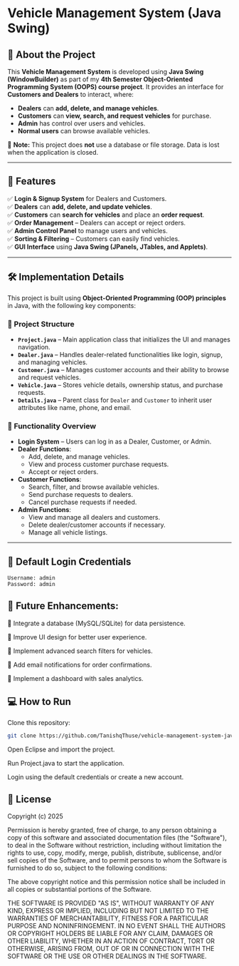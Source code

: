 # Vehicle Management System (Java Swing)

## 📌 About the Project  
This **Vehicle Management System** is developed using **Java Swing (WindowBuilder)** as part of my **4th Semester Object-Oriented Programming System (OOPS) course project**. It provides an interface for **Customers and Dealers** to interact, where:  

- **Dealers** can **add, delete, and manage vehicles**.  
- **Customers** can **view, search, and request vehicles** for purchase.  
- **Admin** has control over users and vehicles.  
- **Normal users** can browse available vehicles.  

🚀 **Note:** This project does **not** use a database or file storage. Data is lost when the application is closed.  

---

## 🔹 Features  
✅ **Login & Signup System** for Dealers and Customers.  
✅ **Dealers** can **add, delete, and update vehicles**.  
✅ **Customers** can **search for vehicles** and place an **order request**.  
✅ **Order Management** – Dealers can accept or reject orders.  
✅ **Admin Control Panel** to manage users and vehicles.  
✅ **Sorting & Filtering** – Customers can easily find vehicles.  
✅ **GUI Interface** using **Java Swing (JPanels, JTables, and Applets)**.  

---

## 🛠️ Implementation Details  
This project is built using **Object-Oriented Programming (OOP) principles** in Java, with the following key components:  

### **🔹 Project Structure**  
- **`Project.java`** – Main application class that initializes the UI and manages navigation.  
- **`Dealer.java`** – Handles dealer-related functionalities like login, signup, and managing vehicles.  
- **`Customer.java`** – Manages customer accounts and their ability to browse and request vehicles.  
- **`Vehicle.java`** – Stores vehicle details, ownership status, and purchase requests.  
- **`Details.java`** – Parent class for `Dealer` and `Customer` to inherit user attributes like name, phone, and email.  

### **🔹 Functionality Overview**  
- **Login System** – Users can log in as a Dealer, Customer, or Admin.  
- **Dealer Functions**:
  - Add, delete, and manage vehicles.  
  - View and process customer purchase requests.  
  - Accept or reject orders.  
- **Customer Functions**:
  - Search, filter, and browse available vehicles.  
  - Send purchase requests to dealers.  
  - Cancel purchase requests if needed.  
- **Admin Functions**:
  - View and manage all dealers and customers.  
  - Delete dealer/customer accounts if necessary.  
  - Manage all vehicle listings.  

---

## 🔑 Default Login Credentials  
```plaintext
Username: admin  
Password: admin  
```

## 📌 Future Enhancements:

🔹 Integrate a database (MySQL/SQLite) for data persistence.

🔹 Improve UI design for better user experience.

🔹 Implement advanced search filters for vehicles.

🔹 Add email notifications for order confirmations.

🔹 Implement a dashboard with sales analytics.


## 💻 How to Run

Clone this repository:

```bash
git clone https://github.com/TanishqThuse/vehicle-management-system-java.git
```

Open Eclipse and import the project.

Run Project.java to start the application.

Login using the default credentials or create a new account.

## 📜 License

Copyright (c) 2025

Permission is hereby granted, free of charge, to any person obtaining a copy
of this software and associated documentation files (the "Software"), to deal
in the Software without restriction, including without limitation the rights
to use, copy, modify, merge, publish, distribute, sublicense, and/or sell
copies of the Software, and to permit persons to whom the Software is
furnished to do so, subject to the following conditions:

The above copyright notice and this permission notice shall be included in all
copies or substantial portions of the Software.

THE SOFTWARE IS PROVIDED "AS IS", WITHOUT WARRANTY OF ANY KIND, EXPRESS OR
IMPLIED, INCLUDING BUT NOT LIMITED TO THE WARRANTIES OF MERCHANTABILITY,
FITNESS FOR A PARTICULAR PURPOSE AND NONINFRINGEMENT. IN NO EVENT SHALL THE
AUTHORS OR COPYRIGHT HOLDERS BE LIABLE FOR ANY CLAIM, DAMAGES OR OTHER
LIABILITY, WHETHER IN AN ACTION OF CONTRACT, TORT OR OTHERWISE, ARISING FROM,
OUT OF OR IN CONNECTION WITH THE SOFTWARE OR THE USE OR OTHER DEALINGS IN THE
SOFTWARE.
